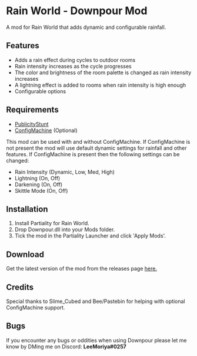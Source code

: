 # Rain World - Downpour Mod
A mod for Rain World that adds dynamic and configurable rainfall.

## Features
- Adds a rain effect during cycles to outdoor rooms
- Rain intensity increases as the cycle progresses
- The color and brightness of the room palette is changed as rain intensity increases
- A lightning effect is added to rooms when rain intensity is high enough
- Configurable options

## Requirements
- [PublicityStunt](https://drive.google.com/file/d/1NIE8conaoI1OOHevi4K9tvOG4v-NIfYf/view)
- [ConfigMachine](https://cdn.discordapp.com/attachments/305139167300550666/530462441432416266/PublicityStunt.dll) (Optional)

This mod can be used with and without ConfigMachine. If ConfigMachine is not present the mod will use default dynamic settings for rainfall and other features. If ConfigMachine is present then the following settings can be changed:
- Rain Intensity (Dynamic, Low, Med, High)
- Lightning (On, Off)
- Darkening (On, Off)
- Skittle Mode (On, Off)

## Installation
1. Install Partiality for Rain World.
2. Drop Downpour.dll into your Mods folder.
3. Tick the mod in the Partiality Launcher and click 'Apply Mods'.

## Download
Get the latest version of the mod from the releases page [here.](https://github.com/LeeMoriya/Downpour/releases)

## Credits
Special thanks to Slime_Cubed and Bee/Pastebin for helping with optional ConfigMachine support.

## Bugs
If you encounter any bugs or oddities when using Downpour please let me know by DMing me on Discord:
**LeeMoriya#0257**
